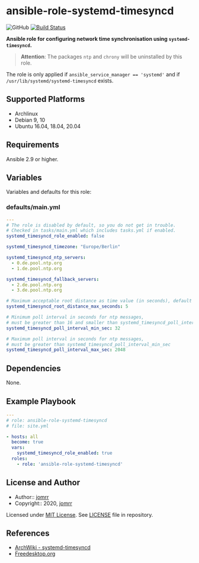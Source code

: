 # ansible-role-systemd-timesyncd

![GitHub](https://img.shields.io/github/license/jomrr/ansible-role-systemd-timesyncd) [![Build Status](https://travis-ci.org/jomrr/ansible-role-systemd-timesyncd.svg?branch=main)](https://travis-ci.org/jomrr/ansible-role-systemd-timesyncd)

**Ansible role for configuring network time synchronisation
using `systemd-timesyncd`.**

> **Attention**:
> The packages `ntp` and `chrony` will be uninstalled by this role.

The role is only applied if `ansible_service_manager == 'systemd'`
and if `/usr/lib/systemd/systemd-timesyncd` exists.

## Supported Platforms

- Archlinux
- Debian 9, 10
- Ubuntu 16.04, 18.04, 20.04

## Requirements

Ansible 2.9 or higher.

## Variables

Variables and defaults for this role:

### defaults/main.yml

```yaml
---
# The role is disabled by default, so you do not get in trouble.
# Checked in tasks/main.yml which includes tasks.yml if enabled.
systemd_timesyncd_role_enabled: false

systemd_timesyncd_timezone: "Europe/Berlin"

systemd_timesyncd_ntp_servers:
  - 0.de.pool.ntp.org
  - 1.de.pool.ntp.org

systemd_timesyncd_fallback_servers:
  - 2.de.pool.ntp.org
  - 3.de.pool.ntp.org

# Maximum acceptable root distance as time value (in seconds), default = 5
systemd_timesyncd_root_distance_max_seconds: 5

# Minimum poll interval in seconds for ntp messages,
# must be greater than 16 and smaller than systemd_timesyncd_poll_interval_max_sec
systemd_timesyncd_poll_interval_min_sec: 32

# Maximum poll interval in seconds for ntp messages,
# must be greater than systemd_timesyncd_poll_interval_min_sec
systemd_timesyncd_poll_interval_max_sec: 2048
```

## Dependencies

None.

## Example Playbook

```yaml
---
# role: ansible-role-systemd-timesyncd
# file: site.yml

- hosts: all
  become: true
  vars:
    systemd_timesyncd_role_enabled: true
  roles:
    - role: 'ansible-role-systemd-timesyncd'
```

## License and Author

- Author:: [jomrr](https://github.com/jomrr/)
- Copyright:: 2020, [jomrr](https://github.com/jomrr/)

Licensed under [MIT License](https://opensource.org/licenses/MIT).
See [LICENSE](https://github.com/jomrr/ansible-role-ntp/blob/master/LICENSE) file in repository.

## References

- [ArchWiki - systemd-timesyncd](https://wiki.archlinux.org/index.php/systemd-timesyncd)
- [Freedesktop.org](https://www.freedesktop.org/software/systemd/man/systemd-timesyncd.conf.html)
